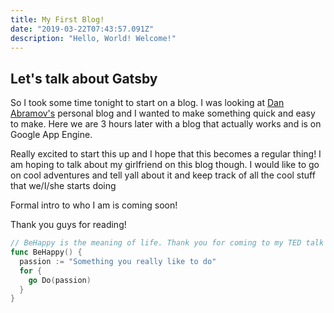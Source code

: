 ```yaml
---
title: My First Blog!
date: "2019-03-22T07:43:57.091Z"
description: "Hello, World! Welcome!"
---
```


## Let's talk about Gatsby
So I took some time tonight to start on a blog. I was looking at [Dan Abramov's](https://overreacted.io/) personal
blog and I wanted to make something quick and easy to make. Here we are 3 hours later with a blog that actually works
and is on Google App Engine.

Really excited to start this up and I hope that this becomes a regular thing! I am hoping to talk about my girlfriend
on this blog though. I would like to go on cool adventures and tell yall about it and keep track of all the cool stuff
that we/I/she starts doing

Formal intro to who I am is coming soon!

Thank you guys for reading!

```go
// BeHappy is the meaning of life. Thank you for coming to my TED talk
func BeHappy() {
  passion := "Something you really like to do"
  for {
    go Do(passion)
  }
}
```
